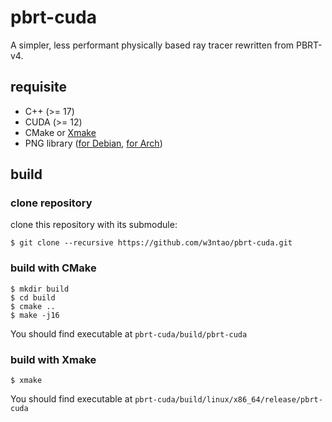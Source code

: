 # pbrt-cuda

A simpler, less performant physically based ray tracer rewritten from PBRT-v4.

## requisite

* C++ (>= 17)
* CUDA (>= 12)
* CMake or [Xmake](https://xmake.io/)
* PNG
  library ([for Debian](https://packages.debian.org/search?keywords=libpng-dev), [for Arch](https://archlinux.org/packages/extra/x86_64/libpng/))

## build

### clone repository

clone this repository with its submodule:

```
$ git clone --recursive https://github.com/w3ntao/pbrt-cuda.git
```

### build with CMake

```
$ mkdir build
$ cd build
$ cmake ..
$ make -j16
```

You should find executable at `pbrt-cuda/build/pbrt-cuda`

### build with Xmake

```
$ xmake
```

You should find executable at `pbrt-cuda/build/linux/x86_64/release/pbrt-cuda`

